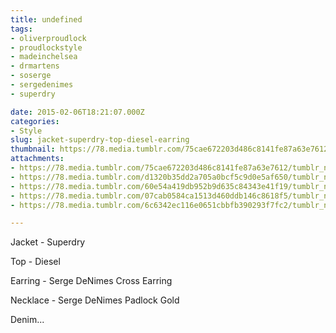 ```yaml
---
title: undefined
tags:
- oliverproudlock
- proudlockstyle
- madeinchelsea
- drmartens
- soserge
- sergedenimes
- superdry

date: 2015-02-06T18:21:07.000Z
categories:
- Style
slug: jacket-superdry-top-diesel-earring
thumbnail: https://78.media.tumblr.com/75cae672203d486c8141fe87a63e7612/tumblr_njd4b7jHMS1rhrm24o5_1280.jpg
attachments:
- https://78.media.tumblr.com/75cae672203d486c8141fe87a63e7612/tumblr_njd4b7jHMS1rhrm24o5_1280.jpg
- https://78.media.tumblr.com/d1320b35dd2a705a0bcf5c9d0e5af650/tumblr_njd4b7jHMS1rhrm24o2_1280.jpg
- https://78.media.tumblr.com/60e54a419db952b9d635c84343e41f19/tumblr_njd4b7jHMS1rhrm24o3_1280.jpg
- https://78.media.tumblr.com/07cab0584ca1513d460ddb146c8618f5/tumblr_njd4b7jHMS1rhrm24o4_1280.jpg
- https://78.media.tumblr.com/6c6342ec116e0651cbbfb390293f7fc2/tumblr_njd4b7jHMS1rhrm24o1_1280.jpg

---
```


Jacket - Superdry 

  Top - Diesel 

  Earring - Serge DeNimes Cross Earring 

  Necklace - Serge DeNimes Padlock Gold 

  Denim...
